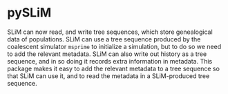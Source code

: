 # pySLiM

SLiM can now read, and write tree sequences, which store genealogical data of populations.
SLiM can use a tree sequence produced by the coalescent simulator `msprime` to initialize
a simulation, but to do so we need to add the relevant metadata. SLiM can also write out
history as a tree sequence, and in so doing it records extra information in metadata.
This package makes it easy to add the relevant metadata to a tree sequence so that SLiM
can use it, and to read the metadata in a SLiM-produced tree sequence.

